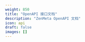 ```yaml
---
weight: 850
title: "OpenAPI 接口文档"
description: "ZenMeta OpenAPI 文档"
icon: api
draft: false
images: []
---
```

<!-- 850~900 -->